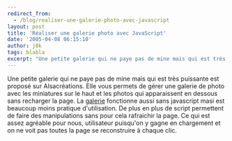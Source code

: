 ```yaml
---
redirect_from:
  - /blog/realiser-une-galerie-photo-avec-javascript
layout: post
title: 'Réaliser une galerie photo avec JavaScript'
date: '2005-04-08 06:15:10'
author: j0k
tags: blabla
excerpt: "Une petite galerie qui ne paye pas de mine mais qui est très puissante est proposé sur Alsacréations. Elle vous permets de gérer une galerie de photo avec les miniatures sur le haut et les photos qui apparaissent en dessous sans recharger la page.     \nLa [galerie](http://css.alsacreations.com/Tutoriels-et-articles-divers/galerie-photo-javascript)      …"
---
```


Une petite galerie qui ne paye pas de mine mais qui est très puissante est proposé sur Alsacréations. Elle vous permets de gérer une galerie de photo avec les miniatures sur le haut et les photos qui apparaissent en dessous sans recharger la page.
La [galerie](http://css.alsacreations.com/Tutoriels-et-articles-divers/galerie-photo-javascript) fonctionne aussi sans javascript masi est beaucoup moins pratique d'utilisation. De plus en plus de script permettent de faire des manipulations sans pour cela rafraichir la page. Ce qui est assez agréable pour nous, utilisateur puisqu'on y gagne en chargement et on ne voit pas toutes la page se reconstruire à chaque clic.
